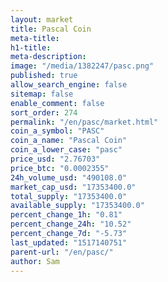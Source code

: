 ```yaml
---
layout: market
title: Pascal Coin
meta-title: 
h1-title: 
meta-description: 
image: "/media/1382247/pasc.png"
published: true
allow_search_engine: false
sitemap: false
enable_comment: false
sort_order: 274
permalink: "/en/pasc/market.html"
coin_a_symbol: "PASC"
coin_a_name: "Pascal Coin"
coin_a_lower_case: "pasc"
price_usd: "2.76703"
price_btc: "0.0002355"
24h_volume_usd: "490108.0"
market_cap_usd: "17353400.0"
total_supply: "17353400.0"
available_supply: "17353400.0"
percent_change_1h: "0.81"
percent_change_24h: "10.52"
percent_change_7d: "-5.73"
last_updated: "1517140751"
parent-url: "/en/pasc/"
author: Sam
---
```


